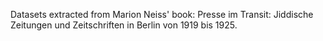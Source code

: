 Datasets extracted from Marion Neiss' book: Presse im Transit: Jiddische Zeitungen und Zeitschriften in Berlin von 1919 bis 1925.

